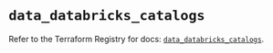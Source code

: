 # `data_databricks_catalogs`

Refer to the Terraform Registry for docs: [`data_databricks_catalogs`](https://registry.terraform.io/providers/databricks/databricks/1.45.0/docs/data-sources/catalogs).
